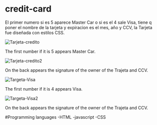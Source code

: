 # credit-card

El primer numero si es 5 aparece Master Car 
o si es el 4 sale Visa, tiene q poner el 
nombre de la tarjeta y expiracion es el mes, 
año y CCV, la Tarjeta fue diseñada con 
estilos CSS.

![Tarjeta-credito](https://user-images.githubusercontent.com/62777613/205312524-e0ac9a67-d8dd-4aaa-b1c1-d6332f510231.png)

The first number if it is 5 appears 
Master Car.

![Tarjeta-credito2](https://user-images.githubusercontent.com/62777613/205312563-0526629f-8974-421f-bdca-5fd9b79b6e12.png)

On the back appears the signature of the owner 
of the Trajeta and CCV.

![Targeta-Visa](https://user-images.githubusercontent.com/62777613/205312611-f02048f1-95bf-43b6-9fb4-8c497cd50d1f.png)

The first number if it is 4 appears 
Visa.

![Targeta-Visa2](https://user-images.githubusercontent.com/62777613/205312660-50642ee4-10d2-4d21-8924-3bec7a97bf04.png)

On the back appears the signature of the owner 
of the Trajeta and CCV.

#Programming languages
-HTML
-javascript
-CSS

